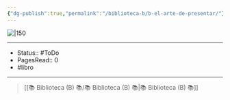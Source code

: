 ```yaml
---
{"dg-publish":true,"permalink":"/biblioteca-b/b-el-arte-de-presentar/"}
---
```


![|150](http://books.google.com/books/content?id=gZEtDwAAQBAJ&printsec=frontcover&img=1&zoom=1&edge=curl&source=gbs_api)

---

- Status:: #ToDo 
- PagesRead:: 0
- #libro

---


> [[📚 Biblioteca (B) 📚/📚 Biblioteca (B) 📚\|📚 Biblioteca (B) 📚]]